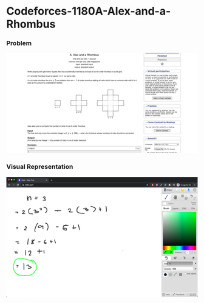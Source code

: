 # Codeforces-1180A-Alex-and-a-Rhombus
### Problem
![](capture.png)
### Visual Representation
![](vis.png)
